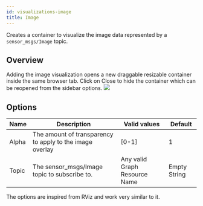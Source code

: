 ```yaml
---
id: visualizations-image
title: Image
---
```


Creates a container to visualize the image data represented by a `sensor_msgs/Image` topic.

## Overview
Adding the image visualization opens a new draggable resizable container inside the same browser tab.
Click on Close to hide the container which can be reopened from the sidebar options.
![](/img/viz/viz-image.png)

## Options

Name | Description | Valid values | Default  
--- | --- | --- | ---
Alpha | The amount of transparency to apply to the image overlay | [0-1] | 1  
Topic | The sensor_msgs/Image topic to subscribe to. | Any valid Graph Resource Name | Empty String  

The options are inspired from RViz and work very similar to it.
